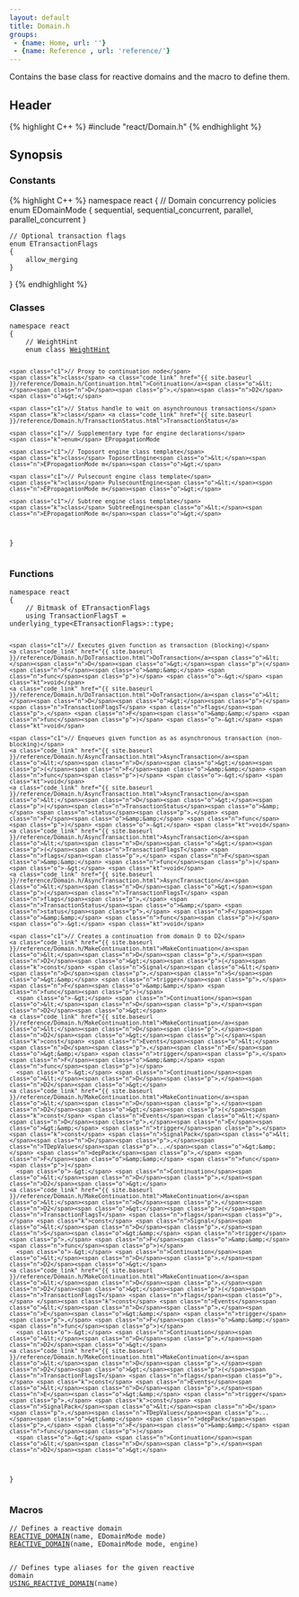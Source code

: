 ```yaml
---
layout: default
title: Domain.h
groups: 
 - {name: Home, url: ''}
 - {name: Reference , url: 'reference/'}
---
```

Contains the base class for reactive domains and the macro to define them.

## Header
{% highlight C++ %}
#include "react/Domain.h"
{% endhighlight %}

## Synopsis

### Constants
{% highlight C++ %}
namespace react
{
    // Domain concurrency policies
    enum EDomainMode
    {
        sequential,
        sequential_concurrent,
        parallel,
        parallel_concurrent
    }

    // Optional transaction flags
    enum ETransactionFlags
    {
        allow_merging
    }
}
{% endhighlight %}

### Classes

<div class="highlight"><pre><code class="c++"><span class="k">namespace</span> <span class="n">react</span>
<span class="p">{</span>
    <span class="c1">// WeightHint</span>
    <span class="k">enum</span> <span class="k">class</span> <a class="code_link" href="{{ site.baseurl }}/reference/Domain.h/WeightHint.html">WeightHint</a>

    <span class="c1">// Proxy to continuation node</span>
    <span class="k">class</span> <a class="code_link" href="{{ site.baseurl }}/reference/Domain.h/Continuation.html">Continuation</a><span class="o">&lt;</span><span class="n">D</span><span class="p">,</span><span class="n">D2</span><span class="o">&gt;</span>

    <span class="c1">// Status handle to wait on asynchrounous transactions</span>
    <span class="k">class</span> <a class="code_link" href="{{ site.baseurl }}/reference/Domain.h/TransactionStatus.html">TransactionStatus</a>

    <span class="c1">// Supplementary type for engine declarations</span>
    <span class="k">enum</span> EPropagationMode

    <span class="c1">// Toposort engine class template</span>
    <span class="k">class</span> ToposortEngine<span class="o">&lt;</span><span class="n">EPropagationMode m</span><span class="o">&gt;</span>

    <span class="c1">// Pulsecount engine class template</span>
    <span class="k">class</span> PulsecountEngine<span class="o">&lt;</span><span class="n">EPropagationMode m</span><span class="o">&gt;</span>

    <span class="c1">// Subtree engine class template</span>
    <span class="k">class</span> SubtreeEngine<span class="o">&lt;</span><span class="n">EPropagationMode m</span><span class="o">&gt;</span>
<span class="p">}</span>
</code></pre></div>

<!--
{% highlight C++ %}
namespace react
{
    // DomainBase
    class DomainBase<D>

    // Continuation
    class Continuation<D,D2>

    // TransactionStatus
    class TransactionStatus
}
{% endhighlight %}
-->

### Functions

<div class="highlight"><pre><code class="c++"><span class="k">namespace</span> <span class="n">react</span>
<span class="p">{</span>
    <span class="c1">// Bitmask of ETransactionFlags</span>
    <span class="k">using</span> <span class="n">TransactionFlagsT</span> <span class="o">=</span> <span class="n">underlying_type</span><span class="o">&lt;</span><span class="n">ETransactionFlags</span><span class="o">&gt;::</span><span class="n">type</span><span class="p">;</span>

    <span class="c1">// Executes given function as transaction (blocking)</span>
    <a class="code_link" href="{{ site.baseurl }}/reference/Domain.h/DoTransaction.html">DoTransaction</a><span class="o">&lt;</span><span class="n">D</span><span class="o">&gt;</span><span class="p">(</span><span class="n">F</span><span class="o">&amp;&amp;</span> <span class="n">func</span><span class="p">)</span> <span class="o">-&gt;</span> <span class="kt">void</span>
    <a class="code_link" href="{{ site.baseurl }}/reference/Domain.h/DoTransaction.html">DoTransaction</a><span class="o">&lt;</span><span class="n">D</span><span class="o">&gt;</span><span class="p">(</span><span class="n">TransactionFlagsT</span> <span class="n">flags</span><span class="p">,</span> <span class="n">F</span><span class="o">&amp;&amp;</span> <span class="n">func</span><span class="p">)</span> <span class="o">-&gt;</span> <span class="kt">void</span>

    <span class="c1">// Enqueues given function as as asynchronous transaction (non-blocking)</span>
    <a class="code_link" href="{{ site.baseurl }}/reference/Domain.h/AsyncTransaction.html">AsyncTransaction</a><span class="o">&lt;</span><span class="n">D</span><span class="o">&gt;</span><span class="p">(</span><span class="n">F</span><span class="o">&amp;&amp;</span> <span class="n">func</span><span class="p">)</span> <span class="o">-&gt;</span> <span class="kt">void</span>
    <a class="code_link" href="{{ site.baseurl }}/reference/Domain.h/AsyncTransaction.html">AsyncTransaction</a><span class="o">&lt;</span><span class="n">D</span><span class="o">&gt;</span><span class="p">(</span><span class="n">TransactionStatus</span><span class="o">&amp;</span> <span class="n">status</span><span class="p">,</span> <span class="n">F</span><span class="o">&amp;&amp;</span> <span class="n">func</span><span class="p">)</span> <span class="o">-&gt;</span> <span class="kt">void</span>
    <a class="code_link" href="{{ site.baseurl }}/reference/Domain.h/AsyncTransaction.html">AsyncTransaction</a><span class="o">&lt;</span><span class="n">D</span><span class="o">&gt;</span><span class="p">(</span><span class="n">TransactionFlagsT</span> <span class="n">flags</span><span class="p">,</span> <span class="n">F</span><span class="o">&amp;&amp;</span> <span class="n">func</span><span class="p">)</span> <span class="o">-&gt;</span> <span class="kt">void</span>
    <a class="code_link" href="{{ site.baseurl }}/reference/Domain.h/AsyncTransaction.html">AsyncTransaction</a><span class="o">&lt;</span><span class="n">D</span><span class="o">&gt;</span><span class="p">(</span><span class="n">TransactionFlagsT</span> <span class="n">flags</span><span class="p">,</span> <span class="n">TransactionStatus</span><span class="o">&amp;</span> <span class="n">status</span><span class="p">,</span> <span class="n">F</span><span class="o">&amp;&amp;</span> <span class="n">func</span><span class="p">)</span> <span class="o">-&gt;</span> <span class="kt">void</span>

    <span class="c1">// Creates a continuation from domain D to D2</span>
    <a class="code_link" href="{{ site.baseurl }}/reference/Domain.h/MakeContinuation.html">MakeContinuation</a><span class="o">&lt;</span><span class="n">D</span><span class="p">,</span><span class="n">D2</span><span class="o">&gt;</span><span class="p">(</span><span class="k">const</span> <span class="n">Signal</span><span class="o">&lt;</span><span class="n">D</span><span class="p">,</span><span class="n">S</span><span class="o">&gt;&amp;</span> <span class="n">trigger</span><span class="p">,</span> <span class="n">F</span><span class="o">&amp;&amp;</span> <span class="n">func</span><span class="p">)</span>
      <span class="o">-&gt;</span> <span class="n">Continuation</span><span class="o">&lt;</span><span class="n">D</span><span class="p">,</span><span class="n">D2</span><span class="o">&gt;</span>
    <a class="code_link" href="{{ site.baseurl }}/reference/Domain.h/MakeContinuation.html">MakeContinuation</a><span class="o">&lt;</span><span class="n">D</span><span class="p">,</span><span class="n">D2</span><span class="o">&gt;</span><span class="p">(</span><span class="k">const</span> <span class="n">Events</span><span class="o">&lt;</span><span class="n">D</span><span class="p">,</span><span class="n">E</span><span class="o">&gt;&amp;</span> <span class="n">trigger</span><span class="p">,</span> <span class="n">F</span><span class="o">&amp;&amp;</span> <span class="n">func</span><span class="p">)</span>
      <span class="o">-&gt;</span> <span class="n">Continuation</span><span class="o">&lt;</span><span class="n">D</span><span class="p">,</span><span class="n">D2</span><span class="o">&gt;</span>
    <a class="code_link" href="{{ site.baseurl }}/reference/Domain.h/MakeContinuation.html">MakeContinuation</a><span class="o">&lt;</span><span class="n">D</span><span class="p">,</span><span class="n">D2</span><span class="o">&gt;</span><span class="p">(</span><span class="k">const</span> <span class="n">Events</span><span class="o">&lt;</span><span class="n">D</span><span class="p">,</span><span class="n">E</span><span class="o">&gt;&amp;</span> <span class="n">trigger</span><span class="p">,</span> <span class="k">const</span> <span class="n">SignalPack</span><span class="o">&lt;</span><span class="n">D</span><span class="p">,</span><span class="n">TDepValues</span><span class="p">...</span><span class="o">&gt;&amp;</span> <span class="n">depPack</span><span class="p">,</span> <span class="n">F</span><span class="o">&amp;&amp;</span> <span class="n">func</span><span class="p">)</span>
      <span class="o">-&gt;</span> <span class="n">Continuation</span><span class="o">&lt;</span><span class="n">D</span><span class="p">,</span><span class="n">D2</span><span class="o">&gt;</span>
    <a class="code_link" href="{{ site.baseurl }}/reference/Domain.h/MakeContinuation.html">MakeContinuation</a><span class="o">&lt;</span><span class="n">D</span><span class="p">,</span><span class="n">D2</span><span class="o">&gt;</span><span class="p">(</span><span class="n">TransactionFlagsT</span> <span class="n">flags</span><span class="p">,</span> <span class="k">const</span> <span class="n">Signal</span><span class="o">&lt;</span><span class="n">D</span><span class="p">,</span><span class="n">S</span><span class="o">&gt;&amp;</span> <span class="n">trigger</span><span class="p">,</span> <span class="n">F</span><span class="o">&amp;&amp;</span> <span class="n">func</span><span class="p">)</span>
      <span class="o">-&gt;</span> <span class="n">Continuation</span><span class="o">&lt;</span><span class="n">D</span><span class="p">,</span><span class="n">D2</span><span class="o">&gt;</span>
    <a class="code_link" href="{{ site.baseurl }}/reference/Domain.h/MakeContinuation.html">MakeContinuation</a><span class="o">&lt;</span><span class="n">D</span><span class="p">,</span><span class="n">D2</span><span class="o">&gt;</span><span class="p">(</span><span class="n">TransactionFlagsT</span> <span class="n">flags</span><span class="p">,</span> </span><span class="k">const</span> <span class="n">Events</span><span class="o">&lt;</span><span class="n">D</span><span class="p">,</span><span class="n">E</span><span class="o">&gt;&amp;</span> <span class="n">trigger</span><span class="p">,</span> <span class="n">F</span><span class="o">&amp;&amp;</span> <span class="n">func</span><span class="p">)</span>
      <span class="o">-&gt;</span> <span class="n">Continuation</span><span class="o">&lt;</span><span class="n">D</span><span class="p">,</span><span class="n">D2</span><span class="o">&gt;</span>
    <a class="code_link" href="{{ site.baseurl }}/reference/Domain.h/MakeContinuation.html">MakeContinuation</a><span class="o">&lt;</span><span class="n">D</span><span class="p">,</span><span class="n">D2</span><span class="o">&gt;</span><span class="p">(</span><span class="n">TransactionFlagsT</span> <span class="n">flags</span><span class="p">,</span> <span class="k">const</span> <span class="n">Events</span><span class="o">&lt;</span><span class="n">D</span><span class="p">,</span><span class="n">E</span><span class="o">&gt;&amp;</span> <span class="n">trigger</span><span class="p">,</span> <span class="k">const</span> <span class="n">SignalPack</span><span class="o">&lt;</span><span class="n">D</span><span class="p">,</span><span class="n">TDepValues</span><span class="p">...</span><span class="o">&gt;&amp;</span> <span class="n">depPack</span><span class="p">,</span> <span class="n">F</span><span class="o">&amp;&amp;</span> <span class="n">func</span><span class="p">)</span>
      <span class="o">-&gt;</span> <span class="n">Continuation</span><span class="o">&lt;</span><span class="n">D</span><span class="p">,</span><span class="n">D2</span><span class="o">&gt;</span>
<span class="p">}</span>
</code></pre></div>

<!--
{% highlight C++ %}
namespace react
{
    using TransactionFlagsT = underlying_type<ETurnFlags>::type;

    // DoTransaction
    DoTransaction<D>(F&& func) -> void
    DoTransaction<D>(TransactionFlagsT flags, F&& func) -> void

    // AsyncTransaction
    AsyncTransaction<D>(F&& func) -> void
    AsyncTransaction<D>(TransactionFlagsT flags, F&& func) -> void
    AsyncTransaction<D>(TransactionStatus& status, F&& func) -> void
    AsyncTransaction<D>(TransactionFlagsT flags, TransactionStatus& status, F&& func) -> void

    // Creates a continuation from domain D to D2
    MakeContinuation<D,D2>(const Signal<D,S>& trigger, F&& func)
      -> Continuation<D,D2>
    MakeContinuation<D,D2>(const Events<D,E>& trigger, F&& func)
      -> Continuation<D,D2>
    MakeContinuation<D,D2>(const Events<D,E>& trigger,
                           const SignalPack<D,TDepValues...>& depPack, F&& func)
      -> Continuation<D,D2>
}
{% endhighlight %}
-->

### Macros

<div class="highlight"><pre><code class="c++"><span class="c1">// Defines a reactive domain</span>
<a class="code_link" href="{{ site.baseurl }}/reference/Domain.h/REACTIVE_DOMAIN.html">REACTIVE_DOMAIN</a><span class="p">(</span><span class="n">name</span><span class="p">,</span> <span class="n">EDomainMode</span> <span class="n">mode</span><span class="p">)</span>
<a class="code_link" href="{{ site.baseurl }}/reference/Domain.h/REACTIVE_DOMAIN.html">REACTIVE_DOMAIN</a><span class="p">(</span><span class="n">name</span><span class="p">,</span> <span class="n">EDomainMode</span> <span class="n">mode</span><span class="p">,</span> <span class="n">engine</span><span class="p">)</span>

<span class="c1">// Defines type aliases for the given reactive domain</span>
<a class="code_link" href="{{ site.baseurl }}/reference/Domain.h/USING_REACTIVE_DOMAIN.html">USING_REACTIVE_DOMAIN</a><span class="p">(</span><span class="n">name</span><span class="p">)</span>
</code></pre></div>

<!--
{% highlight C++ %}
REACTIVE_DOMAIN(name, EDomainMode mode)
REACTIVE_DOMAIN(name, EDomainMode mode, engine)

USING_REACTIVE_DOMAIN(name)
{% endhighlight %}
-->